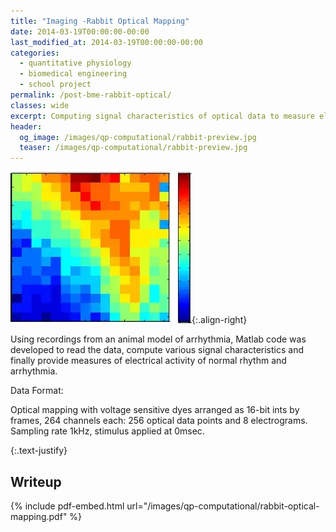 ```yaml
---
title: "Imaging -Rabbit Optical Mapping"
date: 2014-03-19T00:00:00-00:00
last_modified_at: 2014-03-19T00:00:00-00:00
categories:
  - quantitative physiology
  - biomedical engineering
  - school project
permalink: /post-bme-rabbit-optical/
classes: wide
excerpt: Computing signal characteristics of optical data to measure electrical arrhythmia in rabbits.
header:
  og_image: /images/qp-computational/rabbit-preview.jpg
  teaser: /images/qp-computational/rabbit-preview.jpg
---
```


![preview](/images/qp-computational/rabbit-preview.jpg){:.align-right}

Using recordings from an animal model of arrhythmia, Matlab code was developed to read the data, compute various signal characteristics and finally provide measures of electrical activity of normal rhythm and arrhythmia.

Data Format:

Optical mapping with voltage sensitive dyes arranged as 16-bit ints by frames, 264 channels each: 256 optical data points and 8 electrograms.  Sampling rate 1kHz, stimulus applied at 0msec.

{:.text-justify}

## Writeup

{% include pdf-embed.html url="/images/qp-computational/rabbit-optical-mapping.pdf" %}
